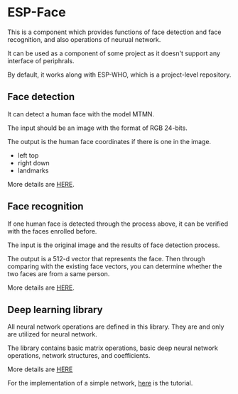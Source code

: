 # ESP-Face

This is a component which provides functions of face detection and face recognition, and also operations of neurual network.

It can be used as a component of some project as it doesn't support any interface of periphrals.

By default, it works along with ESP-WHO, which is a project-level repository.

## Face detection

It can detect a human face with the model MTMN.

The input should be an image with the format of RGB 24-bits.

The output is the human face coordinates if there is one in the image.

- left top
- right down
- landmarks

More details are [HERE](face_detection/README.md).

## Face recognition

If one human face is detected through the process above, it can be verified with the faces enrolled before.

The input is the original image and the results of face detection process.

The output is a 512-d vector that represents the face. Then through comparing with the existing face vectors, you can determine whether the two faces are from a same person.

More details are [HERE](face_recognition/README.md).

## Deep learning library

All neural network operations are defined in this library. They are and only are utilized for neural network.

The library contains basic matrix operations, basic deep neural network operations, network structures, and coefficients.

More details are [HERE](lib/README.md)

For the implementation of a simple network, [here](tutorial/implement_your_own_model.ipynb) is the tutorial.
